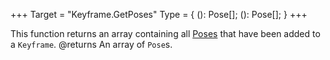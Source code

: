 +++
Target = "Keyframe.GetPoses"
Type = { (): Pose[]; (): Pose[]; }
+++

This function returns an array containing all [Poses](https://developer.roblox.com/api-reference/class/Pose) that have been added to a `Keyframe`.@returns An array of `Pose`s.